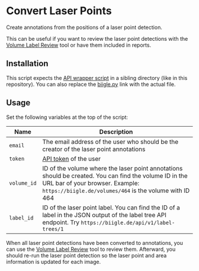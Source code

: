# Convert Laser Points

Create annotations from the positions of a laser point detection.

This can be useful if you want to review the laser point detections with the [Volume Label Review](https://biigle.de/manual/tutorials/annotations/navigating-images#volare) tool or have them included in reports.

## Installation

This script expects the [API wrapper script](/biigle) in a sibling directory (like in this repository). You can also replace the [biigle.py](biigle.py) link with the actual file.

## Usage

Set the following variables at the top of the script:

| Name | Description |
| --- | --- |
| `email` | The email address of the user who should be the creator of the laser point annotations |
| `token` | [API token](https://biigle.de/settings/tokens) of the user |
| `volume_id` | ID of the volume where the laser point annotations should be created. You can find the volume ID in the URL bar of your browser. Example: `https://biigle.de/volumes/464` is the volume with ID 464 |
| `label_id` | ID of the laser point label. You can find the ID of a label in the JSON output of the label tree API endpoint. Try `https://biigle.de/api/v1/label-trees/1` |

When all laser point detections have been converted to annotations, you can use the [Volume Label Review](https://biigle.de/manual/tutorials/annotations/navigating-images#volare) tool to review them. Afterward, you should re-run the laser point detection so the laser point and area information is updated for each image.
